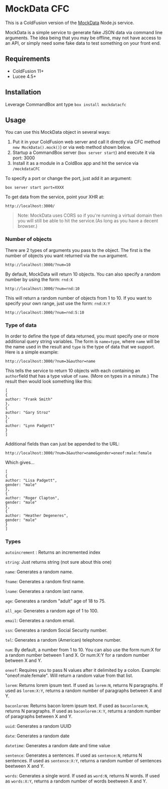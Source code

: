 # MockData CFC

This is a ColdFusion version of the [MockData](https://github.com/cfjedimaster/mockdata) Node.js service. 

MockData is a simple service to generate fake JSON data via command line arguments. The idea being that you may be offline, may not have access to an API, or simply need some fake data to test something on your front end.

## Requirements
* ColdFusion 11+
* Lucee 4.5+

## Installation

Leverage CommandBox ant type `box install mockdatacfc`

## Usage

You can use this MockData object in several ways:

1. Put it in your ColdFusion web server and call it directly via CFC method ` new MockData().mock()`) or via web method shown below.
2. Startup a CommandBox server (`box server start`) and execute it via port: 3000
3. Install it as a module in a ColdBox app and hit the service via `/mockdataCFC`

To specify a port or change the port, just add it an argument:

```
box server start port=XXXX
```

To get data from the service, point your XHR at:

```
http://localhost:3000/
```

> Note: MockData uses CORS so if you're running a virtual domain then you will still be able to hit the service.(As long as you have a decent browser.)

### Number of objects

There are 2 types of arguments you pass to the object. The first is the number of objects you want returned via the `num` argument.


```
http://localhost:3000/?num=10
```

By default, MockData will return 10 objects. You can also specify a random number by using the form: `rnd:X`

```
http://localhost:3000/?num=rnd:10
```

This will return a random number of objects from 1 to 10. If you want to specify your own range, just use the form: `rnd:X:Y`

```
http://localhost:3000/?num=rnd:5:10
```

### Type of data

In order to define the type of data returned, you must specify one or more additional query string variables. The form is `name=type`, where `name` will be the name used in the result and `type` is the type of data that we support. Here is a simple example:

```
http://localhost:3000/?num=3&author=name
```

This tells the service to return 10 objects with each containing an `author`field that has a type value of `name`. (More on types in a minute.) The result then would look something like this:

```
[
{
author: "Frank Smith"
},
{
author: "Gary Stroz"
},
{
author: "Lynn Padgett"
}
]
```


Additional fields than can just be appended to the URL:

```
http://localhost:3000/?num=3&author=name&gender=oneof:male:female
```

Which gives...

```
[
{
author: "Lisa Padgett",
gender: "male"
},
{
author: "Roger Clapton",
gender: "male"
},
{
author: "Heather Degeneres",
gender: "male"
}
]
```

### Types

`autoincrement` : Returns an incremented index

`string`: Just returns string (not sure about this one)

`name`: Generates a random name.

`fname`: Generates a random first name.

`lname`: Generates a random last name.

`age`: Generates a random "adult" age of 18 to 75.

`all_age`: Generates a random age of 1 to 100.

`email`: Generates a random email.

`ssn`: Generates a random Social Security number.

`tel`: Generates a random (American) telephone number.

`num`: By default, a number from 1 to 10. You can also use the form num:X for a random number between 1 and X. Or num:X:Y for a random number between X and Y.

`oneof`: Requires you to pass N values after it delimited by a colon. Example: "oneof:male:female". Will return a random value from that list.

`lorem`: Returns lorem ipsum text. If used as `lorem:N`, returns N paragraphs. If used as `lorem:X:Y`, returns a random number of paragraphs between X and Y.

`baconlorem`: Returns bacon lorem ipsum text. If used as `baconlorem:N`, returns N paragraphs. If used as `baconlorem:X:Y`, returns a random number of paragraphs between X and Y.

`uuid`: Generates a random UUID

`date`: Generates a random date

`datetime`: Generates a random date and time value

`sentence`: Generates a sentences. If used as `sentence:N`, returns N sentences.  If used as `sentence:X:Y`, returns a random number of sentences beetween X and Y.

`words`: Generates a single word. If used as `word:N`, returns N words.  If used as `words:X:Y`, returns a random number of words beetween X and Y.
